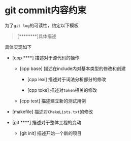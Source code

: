# git commit内容约束
为了`git log`的可读性，约定以下模板

> [********]具体描述

具体实现如下

- [cpp ****] 描述对于源代码的操作

    - [cpp base] 描述在include内对基本类型的修改和创建

        - [cpp lexi] 描述对于词法分析部分的修改

        - [cpp toke] 描述对`token`相关的修改

    - [cpp test] 描述建立新的测试用例

- [makefile] 描述对`CMakeLists.txt`的修改

- [git ****] 描述对于整体工程的变动

    - [git init] 描述开始一个新的项目
